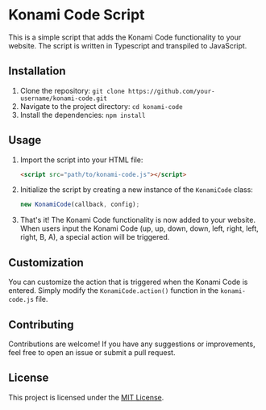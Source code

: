 # Konami Code Script

This is a simple script that adds the Konami Code functionality to your website. The script is written in Typescript and transpiled to JavaScript.

## Installation

1. Clone the repository: `git clone https://github.com/your-username/konami-code.git`
2. Navigate to the project directory: `cd konami-code`
3. Install the dependencies: `npm install`

## Usage

1. Import the script into your HTML file:
    ```html
    <script src="path/to/konami-code.js"></script>
    ```

2. Initialize the script by creating a new instance of the `KonamiCode` class:
    ```javascript
    new KonamiCode(callback, config);
    ```

3. That's it! The Konami Code functionality is now added to your website. When users input the Konami Code (up, up, down, down, left, right, left, right, B, A), a special action will be triggered.

## Customization

You can customize the action that is triggered when the Konami Code is entered. Simply modify the `KonamiCode.action()` function in the `konami-code.js` file.

## Contributing

Contributions are welcome! If you have any suggestions or improvements, feel free to open an issue or submit a pull request.

## License

This project is licensed under the [MIT License](LICENSE).
